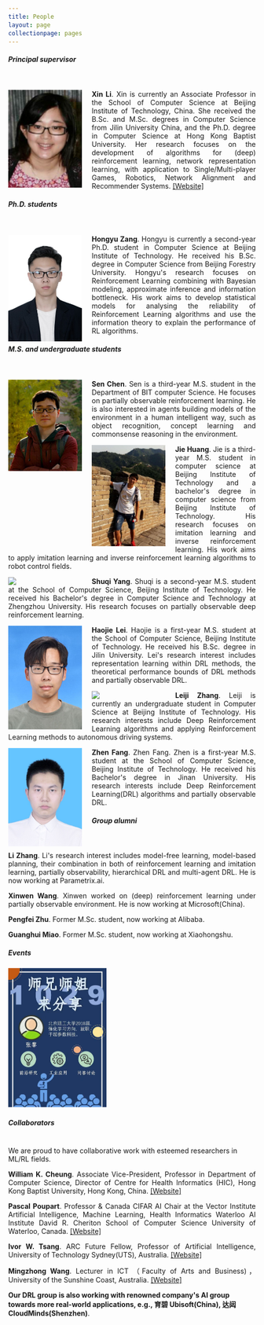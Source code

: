 ```yaml
---
title: People
layout: page
collectionpage: pages
---
```


<style type="text/css">
.bio{
  display: block;
  margin-right: 20px;
  float: left;
  width: 150px;
}
</style>

##### Principal supervisor
<br>
<!---![XinLi](/images/bios/XinLi.png)--->

<p style="text-align:justify;"><img class="bio" src="/images/bios/XinLi.png" float="left" clear="both" align="left" width="120"> <strong>Xin Li</strong>. Xin is currently an Associate Professor in the School of Computer Science at Beijing Institute of Technology, China.  She received the B.Sc. and M.Sc. degrees in Computer Science from Jilin University  China, and the Ph.D. degree in Computer Science at Hong Kong Baptist University. Her research focuses on the development of algorithms for  (deep) reinforcement learning, network representation learning,  with application to Single/Multi-player Games, Robotics, Network Alignment and Recommender Systems. <a href="http://cs.bit.edu.cn/szdw/jsml/js/lixin/index.htm">[Website]</a></p>



##### Ph.D. students
<br>

<p style="text-align:justify;"><img class="bio" src="/images/bios/hyZang.jpg" float="left" clear="both" align="left" width="120"><strong>Hongyu Zang</strong>. Hongyu is currently a second-year Ph.D. student in Computer Science at Beijing Institute of Technology. He received his B.Sc. degree in Computer Science from Beijing Forestry University. Hongyu's research focuses on Reinforcement Learning combining with Bayesian modeling, approximate inference and information bottleneck. His work aims to develop statistical models for analysing the reliability of Reinforcement Learning algorithms and use the information theory to explain the performance of RL algorithms. </p> 

##### M.S. and undergraduate students
<br>

<p style="text-align:justify;"><img class="bio" src="/images/bios/chensen.jpeg" float="left" clear="both" align="left" width="120"><strong>Sen Chen</strong>.  Sen is a third-year M.S. student in the Department of BIT computer Science. He focuses on partially observable reinforcement learning. He is also interested in agents building models of the environment in a human intelligent way, such as object recognition, concept learning and commonsense reasoning in the environment. </p>

<p style="text-align:justify;"><img class="bio" src="/images/bios/huangjie.jpeg" float="left" clear="both" align="left" width="120"><strong>Jie Huang</strong>. Jie is a third-year M.S. student in computer science at Beijing Institute of Technology and a bachelor's degree in computer science from Beijing Institute of Technology. His research focuses on imitation learning and inverse reinforcement learning. His work aims to apply imitation learning and inverse reinforcement learning algorithms to robot control fields. </p>

<!-- <p style="text-align:justify;"><img class="bio" src="/images/bios/Zli.jpeg" float="left" clear="both" align="left" width="120"><strong>Li Zhang</strong>. Li is a third-year M.S. student in Computer Science at Beijing Instite of Technology, from which he also recevived his B.Sc. degree. Li's research interest includes model-free learning, model-based planning, their combination in both of reinforcement learning and imitation learning, partially observability, hierarchical DRL and multi-agent DRL. His work aims to build powerful, interpretable, verifiable, efficient, stable and reliable DRL methods, making DRL more pratical. </p> -->

<p style="text-align:justify;"><img class="bio" src="/images/bios/shuqi.jpeg" float="left" clear="both" align="left" width="120"><strong>Shuqi Yang</strong>. Shuqi is a second-year M.S. student  at the School of Computer Science, Beijing Institute of Technology. He received his Bachelor's degree in Computer Science and Technology at Zhengzhou University. His research focuses on partially observable deep reinforcement learning. </p>

<p style="text-align:justify;"><img class="bio" src="/images/bios/leihaojie.jpg" float="left" clear="both" align="left" width="120"><strong>Haojie Lei</strong>. Haojie is a first-year M.S. student at the School of Computer Science, Beijing Institute of Technology. He received his B.Sc. degree in Jilin University. Lei's research interest includes representation learning within DRL methods, the theoretical performance bounds of DRL methods and partially observable DRL. </p>

<p style="text-align:justify;"><img class="bio" src="/images/bios/leiji.jpg" float="left" clear="both" align="left" width="120"><strong>Leiji Zhang</strong>. Leiji is currently an undergraduate student in Computer Science at Beijing Institute of Technology. His research interests include Deep Reinforcement Learning algorithms and applying Reinforcement Learning methods to autonomous driving systems.</p>

<p style="text-align:justify;"><img class="bio" src="/images/bios/zhenFang.jpg" float="left" clear="both" align="left" width="120"><strong>Zhen Fang</strong>. Zhen Fang. Zhen is a first-year M.S. student at the School of Computer Science, Beijing Institute of Technology. He received his Bachelor's degree in Jinan University. His research interests include Deep Reinforcement Learning(DRL) algorithms and partially observable DRL.</p>

##### Group alumni

<br>

<p style="text-align:justify;"><strong>Li Zhang</strong>. Li's research interest includes model-free learning, model-based planning, their combination in both of reinforcement learning and imitation learning, partially observability, hierarchical DRL and multi-agent DRL. He is now working at Parametrix.ai. </p>

<p style="text-align:justify;"><strong>Xinwen Wang</strong>. Xinwen worked on (deep) reinforcement learning under partially observable environment. He is now working at Microsoft(China).</p>

<p style="text-align:justify;"><strong>Pengfei Zhu</strong>. Former M.Sc. student, now working at Alibaba.</p>


<p style="text-align:justify;"><strong>Guanghui Miao</strong>. Former M.Sc. student, now working at Xiaohongshu.</p>

##### Events

<img class="events" src="/images/events/share01.jpg"  clear="both"  width="200">

##### Collaborators

<br> We are proud to have collaborative work with esteemed researchers in ML/RL fields.  

<p style="text-align:justify;"><strong>William K. Cheung</strong>. Associate Vice-President, Professor in Department of Computer Science, Director of Centre for Health Informatics (HIC), Hong Kong Baptist University, Hong Kong, China. <a href="https://www.comp.hkbu.edu.hk/v1/?page=profile&id=william">[Website]</a></p>


<p style="text-align:justify;"><strong>Pascal Poupart</strong>. Professor & Canada CIFAR AI Chair at the Vector Institute Artificial Intelligence, Machine Learning, Health Informatics Waterloo AI Institute David R. Cheriton School of Computer Science University of Waterloo, Canada. <a href="https://cs.uwaterloo.ca/~ppoupart/">[Website]</a></p>


<p style="text-align:justify;"><strong>Ivor W. Tsang</strong>. ARC Future Fellow, Professor of Artificial Intelligence, University of Technology Sydney(UTS), Australia.  <a href="https://www.uts.edu.au/staff/ivor.tsang">[Website]</a></p>

<p style="text-align:justify;"><strong>Mingzhong Wang</strong>. Lecturer in ICT （Faculty of Arts and Business)，University of the Sunshine Coast, Australia. <a href="https://www.usc.edu.au/staff/dr-mingzhong-wang">[Website]</a></p>

**Our DRL group is also working with renowned company's AI group towards more real-world applications, e.g., 育碧 Ubisoft(China), 达闼 CloudMinds(Shenzhen)**. 
